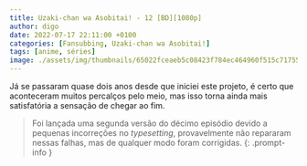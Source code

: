 ```yaml
---
title: Uzaki-chan wa Asobitai! - 12 [BD][1080p]
author: digo
date: 2022-07-17 22:11:00 +0100
categories: [Fansubbing, Uzaki-chan wa Asobitai!] 
tags: [anime, séries]
image: ./assets/img/thumbnails/65022fceaeb5c08423f784ec464960f515c71755.jpeg
---
```


Já se passaram quase dois anos desde que iniciei este projeto, é certo que aconteceram muitos percalços pelo meio, mas isso torna ainda mais satisfatória a sensação de chegar ao fim.

> Foi lançada uma segunda versão do décimo episódio devido a pequenas incorreções no *typesetting*, provavelmente não repararam nessas falhas, mas de qualquer modo foram corrigidas.
{: .prompt-info }